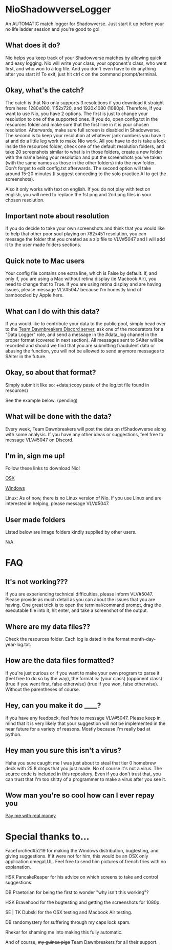 # NioShadowverseLogger
An AUTOMATIC match logger for Shadowverse. Just start it up before your no life ladder session and you're good to go!


## What does it do?
Nio helps you keep track of your Shadowverse matches by allowing quick and easy logging. Nio will write your class, your opponent's class, who went first, and who won to a log file. And you don't even have to do anything after you start it! To exit, just hit ctrl c on the command prompt/terminal.


## Okay, what's the catch?
The catch is that Nio only supports 3 resolutions if you download it straight from here: 1280x800, 1152x720, and 1920x1080 (1080p). Therefore, if you want to use Nio, you have 2 options. The first is just to change your resolution to one of the supported ones. If you do, open config.txt in the resources folder and make sure that the first line in it is your chosen resolution. Afterwards, make sure full screen is disabled in Shadowverse. The second is to keep your resolution at whatever jank numbers you have it at and do a little leg work to make Nio work. All you have to do is take a look inside the resources folder, check one of the default resolution folders, and take 20 screenshots similar to what is in those folders, create a new folder with the name being your resolution and put the screenshots you've taken (with the same names as those in the other folders) into the new folder. Don't forget to edit config.txt afterwards. The second option will take around 15-20 minutes (I suggest conceding to the solo practice AI to get the screenshots).

Also it only works with text on english. If you do not play with text on english, you will need to replace the 1st.png and 2nd.png files in your chosen resolution.


## Important note about resolution
If you do decide to take your own screenshots and think that you would like to help that other poor soul playing on 782x451 resolution, you can message the folder that you created as a zip file to VLV#5047 and I will add it to the user made folders sections. 


## Quick note to Mac users
Your config file contains one extra line, which is False by default. If, and only if, you are using a Mac without retina display (ie Macbook Air), you need to change that to True. If you are using retina display and are having issues, please message VLV#5047 because I'm honestly kind of bamboozled by Apple here.


## What can I do with this data?
If you would like to contribute your data to the public pool, simply head over to the [Team Dawnbreakers Discord server](https://discord.gg/BjeFkVS), ask one of the moderators for a "Data Logger" role, and send a message in the #data_log channel in the proper format (covered in next section). All messages sent to SAlter will be recorded and should we find that you are submitting fraudulent data or abusing the function, you will not be allowed to send anymore messages to SAlter in the future. 


## Okay, so about that format?
Simply submit it like so:
+data;(copy paste of the log.txt file found in resources)

See the example below:
(pending)


## What will be done with the data?
Every week, Team Dawnbreakers will post the data on r/Shadowverse along with some analysis. If you have any other ideas or suggestions, feel free to message VLV#5047 on Discord.


## I'm in, sign me up!
Follow these links to download Nio!

[OSX](http://www.mediafire.com/file/4qe57f8abm931ym/nio_mac.zip/file)

[Windows](http://www.mediafire.com/file/b3mo4357v2d2h70/nio_windows.zip/file)

Linux: As of now, there is no Linux version of Nio. If you use Linux and are interested in helping, please message VLV#5047.


## User made folders
Listed below are image folders kindly supplied by other users.

N/A


# FAQ
## It's not working???
If you are experiencing technical difficulties, please inform VLV#5047. Please provide as much detail as you can about the issues that you are having. One great trick is to open the terminal/command prompt, drag the executable file into it, hit enter, and take a screenshot of the output.


## Where are my data files??
Check the resources folder. Each log is dated in the format month-day-year-log.txt. 


## How are the data files formatted?
If you're just curious or if you want to make your own program to parse it (feel free to do so by the way), the format is: (your class) (opponent class) (true if you went first, false otherwise) (true if you won, false otherwise). Without the parentheses of course. 


## Hey, can you make it do ____?

If you have any feedback, feel free to message VLV#5047. Please keep in mind that it is very likely that your suggestion will not be implemented in the near future for a variety of reasons. Mostly because I'm really bad at python.


## Hey man you sure this isn't a virus?
Haha you sure caught me I was just about to steal that tier 0 homebrew deck with 25 8 drops that you just made. No of course it's not a virus. The source code is included in this repository. Even if you don't trust that, you can trust that I'm too shitty of a programmer to make a virus after you see it.


## Wow man you're so cool how can I ever repay you
[Pay me with real money](https://www.paypal.me/vlvsv)


# Special thanks to...
FaceTorched#5219 for making the Windows distribution, bugtesting, and giving suggestions. If it were not for him, this would be an OSX only application omegaLUL. Feel free to send him pictures of french fries with no explanation.

HSK PancakeReaper for his advice on which screens to take and control suggestions.

DB Praetorian for being the first to wonder "why isn't this working"?

HSK Bravehood for the bugtesting and getting the screenshots for 1080p. 

SE | TK Dubski for the OSX testing and Macbook Air testing.

DB randomystery for suffering through my caps lock spam.

Rhekar for shaming me into making this fully automatic.

And of course, ~~my guinea pigs~~ Team Dawnbreakers for all their support.

